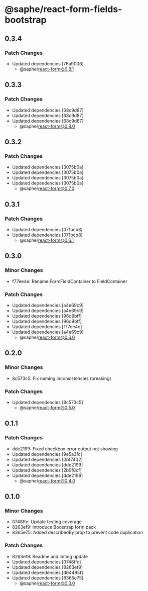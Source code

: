 # @saphe/react-form-fields-bootstrap

## 0.3.4

### Patch Changes

- Updated dependencies [76a9006]
  - @saphe/react-form@0.8.1

## 0.3.3

### Patch Changes

- Updated dependencies [68c9d87]
- Updated dependencies [68c9d87]
- Updated dependencies [68c9d87]
  - @saphe/react-form@0.8.0

## 0.3.2

### Patch Changes

- Updated dependencies [3075b0a]
- Updated dependencies [3075b0a]
- Updated dependencies [3075b0a]
- Updated dependencies [3075b0a]
  - @saphe/react-form@0.7.0

## 0.3.1

### Patch Changes

- Updated dependencies [071bcb8]
- Updated dependencies [071bcb8]
  - @saphe/react-form@0.6.1

## 0.3.0

### Minor Changes

- f77ee4e: Rename FormFieldContainer to FieldContainer

### Patch Changes

- Updated dependencies [a4e69c9]
- Updated dependencies [a4e69c9]
- Updated dependencies [96d9bff]
- Updated dependencies [96d9bff]
- Updated dependencies [f77ee4e]
- Updated dependencies [a4e69c9]
  - @saphe/react-form@0.6.0

## 0.2.0

### Minor Changes

- 8c573c5: Fix naming inconsistencies (breaking)

### Patch Changes

- Updated dependencies [8c573c5]
  - @saphe/react-form@0.5.0

## 0.1.1

### Patch Changes

- dde2199: Fixed checkbox error output not showing
- Updated dependencies [9e5a3fc]
- Updated dependencies [0bf7402]
- Updated dependencies [dde2199]
- Updated dependencies [2b9f8cf]
- Updated dependencies [dde2199]
  - @saphe/react-form@0.4.0

## 0.1.0

### Minor Changes

- 0748ffe: Update testing coverage
- 8263ef9: Introduce Bootstrap form pack
- 8365e75: Added describedBy prop to prevent code duplication

### Patch Changes

- 8263ef9: Readme and linting update
- Updated dependencies [0748ffe]
- Updated dependencies [8263ef9]
- Updated dependencies [d64485f]
- Updated dependencies [8365e75]
  - @saphe/react-form@0.3.0
